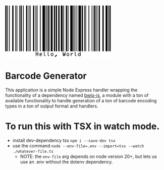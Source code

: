 ![barcode image](barcode.png)

# Barcode Generator
This application is a simple Node Express handler wrapping the functionality of a dependency named [bwip-js](https://github.com/metafloor/bwip-js), a module with a ton of available functionality to handle generation of a ton of barcode encoding types in a ton of output format and handlers.

# To run this with TSX in watch mode.

-   install dev-dependency tsx `npm i --save-dev tsx`
-   use the command `node --env-file=.env --import=tsx --watch ./whatever-file.ts`
    -   NOTE: the `env-file` arg depends on node version 20+, but lets us use an .env without the dotenv dependency.
